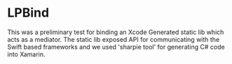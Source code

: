 # LPBind
This was a preliminary test for binding an Xcode Generated static lib which acts as a mediator.
The static lib exposed API for communicating with the Swift based frameworks and we used 'sharpie tool' for generating C# code into Xamarin.
